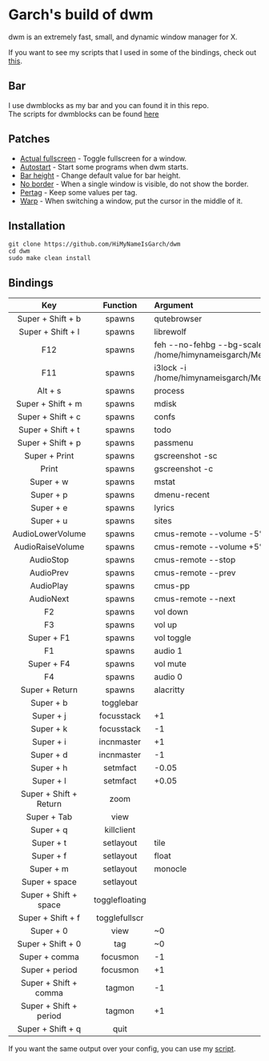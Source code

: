 # Garch's build of dwm
dwm is an extremely fast, small, and dynamic window manager for X.

If you want to see my scripts that I used in some of the bindings, check out [this](https://github.com/HiMyNameIsGarch/dotfiles/tree/main/.local/bin).
## Bar
I use dwmblocks as my bar and you can found it in this repo. \
The scripts for dwmblocks can be found [here](https://github.com/HiMyNameIsGarch/dotfiles/tree/main/.local/bin/dwm-bar/)
## Patches
 - [Actual fullscreen](https://dwm.suckless.org/patches/actualfullscreen/) - Toggle fullscreen for a window.
 - [Autostart](https://dwm.suckless.org/patches/autostart/) - Start some programs when dwm starts.
 - [Bar height](https://dwm.suckless.org/patches/bar_height/) - Change default value for bar height.
 - [No border](https://dwm.suckless.org/patches/noborder/) - When a single window is visible, do not show the border.
 - [Pertag](https://dwm.suckless.org/patches/pertag/) - Keep some values per tag.
 - [Warp](https://dwm.suckless.org/patches/warp/) - When switching a window, put the cursor in the middle of it.
## Installation
```
git clone https://github.com/HiMyNameIsGarch/dwm
cd dwm
sudo make clean install
```
## Bindings
| Key | Function | Argument |
| :-: | :-: | :- |
| Super + Shift + b | spawns |  qutebrowser  |
| Super + Shift + l | spawns |  librewolf  |
| F12 | spawns | feh --no-fehbg --bg-scale --randomize --recursive /home/himynameisgarch/Media/Wallpapers |
| F11 | spawns | i3lock -i /home/himynameisgarch/Media/Wallpapers/Simple/GruvTown.png |
| Alt + s | spawns | process |
| Super + Shift + m | spawns | mdisk |
| Super + Shift + c | spawns | confs |
| Super + Shift + t | spawns | todo |
| Super + Shift + p | spawns | passmenu |
| Super + Print | spawns | gscreenshot -sc |
| Print | spawns | gscreenshot -c |
| Super + w | spawns | mstat |
| Super + p | spawns | dmenu-recent |
| Super + e | spawns | lyrics |
| Super + u | spawns |  sites  |
| AudioLowerVolume | spawns | cmus-remote --volume -5% |
| AudioRaiseVolume | spawns | cmus-remote --volume +5% |
| AudioStop | spawns | cmus-remote --stop |
| AudioPrev | spawns | cmus-remote --prev |
| AudioPlay | spawns | cmus-pp |
| AudioNext | spawns | cmus-remote --next |
| F2 | spawns | vol down |
| F3 | spawns | vol up |
| Super + F1 | spawns | vol toggle |
| F1 | spawns | audio 1 |
| Super + F4 | spawns | vol mute |
| F4 | spawns | audio 0 |
| Super + Return | spawns |  alacritty  |
| Super + b | togglebar |   |
| Super + j | focusstack |  +1 |
| Super + k | focusstack |  -1 |
| Super + i | incnmaster |  +1 |
| Super + d | incnmaster |  -1 |
| Super + h | setmfact |  -0.05 |
| Super + l | setmfact |  +0.05 |
| Super + Shift + Return | zoom |   |
| Super + Tab | view |   |
| Super + q | killclient |   |
| Super + t | setlayout |  tile  |
| Super + f | setlayout |  float |
| Super + m | setlayout |  monocle  |
| Super + space | setlayout |   |
| Super + Shift + space | togglefloating |   |
| Super + Shift + f | togglefullscr |   |
| Super + 0 | view |  ~0 |
| Super + Shift + 0 | tag |  ~0 |
| Super + comma | focusmon |  -1 |
| Super + period | focusmon |  +1 |
| Super + Shift + comma | tagmon |  -1 |
| Super + Shift + period | tagmon |  +1 |
| Super + Shift + q | quit |   |

If you want the same output over your config, you can use my [script](https://github.com/HiMyNameIsGarch/dotfiles/blob/main/.local/bin/rice).
